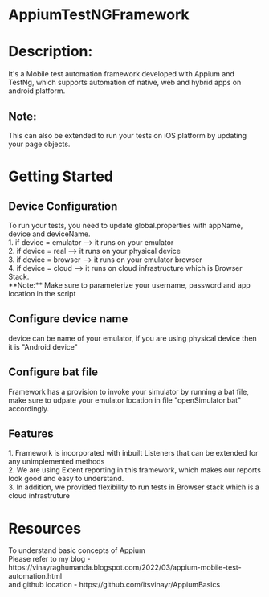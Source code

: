 # AppiumTestNGFramework
<h1>Description:</h1>
It's a Mobile test automation framework developed with Appium and TestNg, which supports automation of native, web and hybrid apps on android platform.</br>
<h2>Note:</h2>
This can also be extended to run your tests on iOS platform by updating your page objects.</br>
<h1>Getting Started</h1>
<h2>Device Configuration</h2>
To run your tests, you need to update global.properties with appName, device and deviceName.</br>
1. if device = emulator --> it runs on your emulator</br>
2. if device = real --> it runs on your physical device</br>
3. if device = browser --> it runs on your emulator browser</br>
4. if device = cloud --> it runs on cloud infrastructure which is Browser Stack.</br>
**Note:** Make sure to parameterize your username, password and app location in the script
<h2>Configure device name</h2>
device can be name of your emulator, if you are using physical device then it is "Android device"</br>
<h2>Configure bat file</h2>
Framework has a provision to invoke your simulator by running a bat file, make sure to udpate your emulator location in file "openSimulator.bat" accordingly.</br>
<h2>Features</h2>
1. Framework is incorporated with inbuilt Listeners that can be extended for any unimplemented methods</br>
2. We are using Extent reporting in this framework, which makes our reports look good and easy to understand.</br>
3. In addition, we provided flexibility to run tests in Browser stack which is a cloud infrastruture</br>
<h1>Resources</h1>
To understand basic concepts of Appium</br>
Please refer to my blog - https://vinayraghumanda.blogspot.com/2022/03/appium-mobile-test-automation.html</br>
and github location - https://github.com/itsvinayr/AppiumBasics
